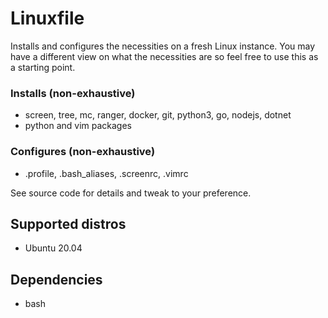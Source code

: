 # Linuxfile

Installs and configures the necessities on a fresh Linux instance. You may have a different view on what the necessities are so feel free to use this as a starting point.

### Installs (non-exhaustive)
- screen, tree, mc, ranger, docker, git, python3, go, nodejs, dotnet
- python and vim packages

### Configures (non-exhaustive)
- .profile, .bash_aliases, .screenrc, .vimrc

See source code for details and tweak to your preference.

## Supported distros

- Ubuntu 20.04

## Dependencies

- bash
